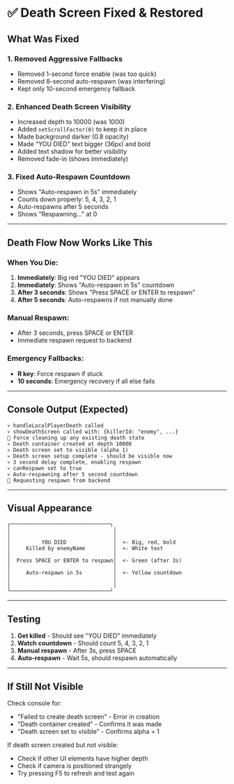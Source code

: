 # ✅ Death Screen Fixed & Restored

## What Was Fixed

### 1. **Removed Aggressive Fallbacks**
- Removed 1-second force enable (was too quick)
- Removed 8-second auto-respawn (was interfering)
- Kept only 10-second emergency fallback

### 2. **Enhanced Death Screen Visibility**
- Increased depth to 10000 (was 1000)
- Added `setScrollFactor(0)` to keep it in place
- Made background darker (0.8 opacity)
- Made "YOU DIED" text bigger (36px) and bold
- Added text shadow for better visibility
- Removed fade-in (shows immediately)

### 3. **Fixed Auto-Respawn Countdown**
- Shows "Auto-respawn in 5s" immediately
- Counts down properly: 5, 4, 3, 2, 1
- Auto-respawns after 5 seconds
- Shows "Respawning..." at 0

---

## Death Flow Now Works Like This

### When You Die:
1. **Immediately**: Big red "YOU DIED" appears
2. **Immediately**: Shows "Auto-respawn in 5s" countdown
3. **After 3 seconds**: Shows "Press SPACE or ENTER to respawn"
4. **After 5 seconds**: Auto-respawns if not manually done

### Manual Respawn:
- After 3 seconds, press SPACE or ENTER
- Immediate respawn request to backend

### Emergency Fallbacks:
- **R key**: Force respawn if stuck
- **10 seconds**: Emergency recovery if all else fails

---

## Console Output (Expected)

```
💀 handleLocalPlayerDeath called
💀 showDeathScreen called with: {killerId: "enemy", ...}
🧹 Force cleaning up any existing death state
💀 Death container created at depth 10000
💀 Death screen set to visible (alpha 1)
💀 Death screen setup complete - should be visible now
💀 3 second delay complete, enabling respawn
💀 canRespawn set to true
💀 Auto-respawning after 5 second countdown
🔄 Requesting respawn from backend
```

---

## Visual Appearance

```
┌────────────────────────────────┐
│                                 │
│                                 │
│          YOU DIED               │  <- Big, red, bold
│     Killed by enemyName         │  <- White text
│                                 │
│  Press SPACE or ENTER to respawn│  <- Green (after 3s)
│                                 │
│     Auto-respawn in 5s          │  <- Yellow countdown
│                                 │
│                                 │
└────────────────────────────────┘
```

---

## Testing

1. **Get killed** - Should see "YOU DIED" immediately
2. **Watch countdown** - Should count 5, 4, 3, 2, 1
3. **Manual respawn** - After 3s, press SPACE
4. **Auto-respawn** - Wait 5s, should respawn automatically

---

## If Still Not Visible

Check console for:
- "Failed to create death screen" - Error in creation
- "Death container created" - Confirms it was made
- "Death screen set to visible" - Confirms alpha = 1

If death screen created but not visible:
- Check if other UI elements have higher depth
- Check if camera is positioned strangely
- Try pressing F5 to refresh and test again
